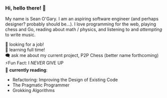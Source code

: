 ### Hi, hello there! 👋
My name is Sean O'Gary. I am an aspiring software engineer (and perhaps designer? probably should be...). I love programming for the web, playing chess and Go, reading about math / physics, and listening to and *attempting* to write music. 

🙏 looking for a job! \
🚀 learning full time! \
🗨️ ask me about my current project, P2P Chess (better name forthcoming) \
⚡Fun Fact: I *NEVER* GIVE UP \
📖 **currently reading**: 
- Refactoring: Improving the Design of Existing Code
- The Pragmatic Programmer
- Grokking Algorithms 


<!--
**NimrodRising/NimrodRising** is a ✨ _special_ ✨ repository because its `README.md` (this file) appears on your GitHub profile.

Here are some ideas to get you started:

- 🔭 I’m currently working on ...
- 🌱 I’m currently learning ...
- 👯 I’m looking to collaborate on ...
- 🤔 I’m looking for help with ...
- 💬 Ask me about ...
- 📫 How to reach me: ...
- 😄 Pronouns: ...
- ⚡ Fun fact: ...
-->
